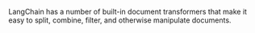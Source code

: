  LangChain has a number of built-in document transformers that make it easy to split, combine, filter, and otherwise manipulate documents.
